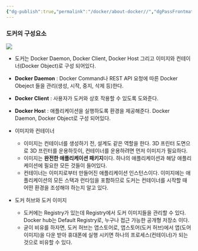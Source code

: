 ```yaml
---
{"dg-publish":true,"permalink":"/docker/about-docker//","dgPassFrontmatter":true}
---
```


### 도커의 구성요소

![](https://i.imgur.com/x5FnMnA.png)

-   도커는 Docker Daemon, Docker Client, Docker Host 그리고 이미지와 컨테이너(Docker Object)로 구성 되어있다.
-   **Docker Daemon** : Docker Command나 REST API 요청에 따른 Docker Obeject 들을 관리(생성, 시작, 중지, 삭제 등)한다.
-   **Docker Client** : 사용자가 도커와 상호 작용할 수 있도록 도와준다.
-   **Docker Hos**t : 애플리케이션을 실행하도록 환경을 제공해준다. Docker Daemon, Docker Object로 구성 되어있다.

-   이미지와 컨테이너
    -   이미지는 컨테이너를 생성하기 전, 설계도 같은 역할을 한다. 3D 프린터 도면으로 3D 프린터를 운용하듯이, 컨테이너를 운용하려면 먼저 이미지가 필요하다.
    -   이미지는 **완전한 애플리케이션 패키지**이다. 하나의 애플리케이션과 해당 애플리케이션에 필요한 모든 것들이 들어있다.
    -   컨테이너는 이미지로부터 만들어진 애플리케이션 인스턴스이다. 이미지에는 애플리케이션의 모든 스택과 런타임을 포함하므로 도커는 컨테이너를 시작할 때 어떤 환경을 조성해야 하는지 알고 있다.
-   도커 허브와 도커 이미지
    -   도커에는 Registry가 있는데 Registry에서 도커 이미지들을 관리할 수 있다. Docker hub는 Default Registry로, 누구나 접근 가능한 공개형 저장소 이다.
    -   굳이 비유를 하자면, 도커 허브는 앱스토어로, 앱스토어(도커 허브)에서 앱(도어 이미지)을 다운 받아 휴대폰에 실행 시키면 하나의 프로세스(컨테이너)가 되는 것으로 비유할 수 있다.
